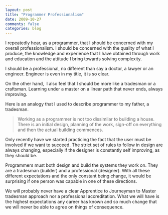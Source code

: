 ```yaml
---
layout: post
title: "Programmer Professionalism"
date: 2009-10-27
comments: false
categories: blog
---
```


I repeatedly hear, as a programmer, that I should be concerned with my overall professionalism. I should be concerned with the quality of what I produce, the knowledge and experience that I have obtained through work and education and the attitude I bring towards solving complexity. 

I should be a professional, no different than say a doctor, a lawyer or an engineer. Engineer is even in my title, it is so clear.

On the other hand,&#160; I also feel that I should be more like a tradesman or a craftsman. Learning under a master on a linear path that never ends, always improving.

Here is an analogy that I used to describe programmer to my father, a tradesman.
  > Working as a programmer is not too dissimilar to building a house. There is an initial design, planning of the work, sign-off on everything&#160; and then the actual building commences.

Only recently have we started practicing the fact that the user must be involved if we want to succeed. The strict set of rules to follow in design are always changing, especially if the designer is constantly self improving, as they should be.

Programmers must both design and build the systems they work on. They are a tradesman (builder) and a professional (designer). With all these different expectations and the only constant being change, it would be surprising if one person was capable in one of these directions.

We will probably never have a clear Apprentice to Journeyman to Master tradesman approach nor a professional accreditation. What we will have is the highest expectations any career has known and so much change that we will never be able to agree on things of consequence.
